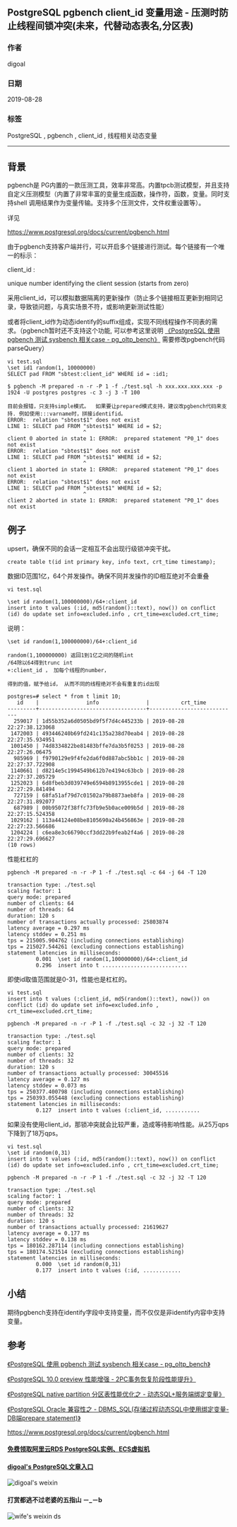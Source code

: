 ## PostgreSQL pgbench client_id 变量用途 - 压测时防止线程间锁冲突(未来，代替动态表名,分区表)  
                                          
### 作者                                          
digoal                                          
                                          
### 日期                                          
2019-08-28                                        
                                          
### 标签                                          
PostgreSQL , pgbench , client_id , 线程相关动态变量           
                                          
----                                          
                                          
## 背景     
pgbench是 PG内置的一款压测工具，效率非常高。内置tpcb测试模型，并且支持自定义压测模型（内置了非常丰富的变量生成函数，操作符，函数，变量。同时支持shell 调用结果作为变量传输。支持多个压测文件，文件权重设置等）。  
  
详见  
  
https://www.postgresql.org/docs/current/pgbench.html  
  
由于pgbench支持客户端并行，可以开启多个链接进行测试。每个链接有一个唯一的标示：  
  
client_id :   
  
unique number identifying the client session (starts from zero)  
  
采用client_id，可以模拟数据隔离的更新操作（防止多个链接相互更新到相同记录，导致锁问题，与真实场景不符，或影响更新测试性能）  
  
或者将client_id作为动态identify的suffix组成，实现不同线程操作不同表的需求。（pgbench暂时还不支持这个功能, 可以参考这里说明 [《PostgreSQL 使用 pgbench 测试 sysbench 相关case - pg_oltp_bench》](../201610/20161031_02.md)   需要修改pgbench代码parseQuery）    
  
```  
vi test.sql  
\set id1 random(1, 10000000)  
SELECT pad FROM "sbtest:client_id" WHERE id = :id1;  
  
$ pgbench -M prepared -n -r -P 1 -f ./test.sql -h xxx.xxx.xxx.xxx -p 1924 -U postgres postgres -c 3 -j 3 -T 100   
  
目前会报错，只支持simple模式。  如果要让prepared模式支持，建议改pgbench代码来支持. 例如使用:::varname时，拼接identifid。     
ERROR:  relation "sbtest$1" does not exist  
LINE 1: SELECT pad FROM "sbtest$1" WHERE id = $2;  
                        ^  
client 0 aborted in state 1: ERROR:  prepared statement "P0_1" does not exist  
ERROR:  relation "sbtest$1" does not exist  
LINE 1: SELECT pad FROM "sbtest$1" WHERE id = $2;  
                        ^  
client 1 aborted in state 1: ERROR:  prepared statement "P0_1" does not exist  
ERROR:  relation "sbtest$1" does not exist  
LINE 1: SELECT pad FROM "sbtest$1" WHERE id = $2;  
                        ^  
client 2 aborted in state 1: ERROR:  prepared statement "P0_1" does not exist  
```  
  
## 例子  
upsert，确保不同的会话一定相互不会出现行级锁冲突干扰。  
  
```  
create table t(id int primary key, info text, crt_time timestamp);  
```  
  
数据ID范围1亿，64个并发操作。确保不同并发操作的ID相互绝对不会重叠  
  
```  
vi test.sql  
  
\set id random(1,100000000)/64+:client_id  
insert into t values (:id, md5(random()::text), now()) on conflict (id) do update set info=excluded.info , crt_time=excluded.crt_time;  
```  
  
说明：  
  
```  
\set id random(1,100000000)/64+:client_id  
  
random(1,100000000) 返回1到1亿之间的随机int  
/64除以64得到trunc int  
+:client_id ， 加每个线程的number，  
  
得到的值，赋予给id， 从而不同的线程绝对不会有重复的id出现  
```  
  
```  
postgres=# select * from t limit 10;  
   id    |               info               |          crt_time            
---------+----------------------------------+----------------------------  
  259017 | 1d55b352a6d0505bd9f5f7d4c445233b | 2019-08-28 22:27:38.123068  
 1472003 | 493446240b69fd241c135a238d70eab4 | 2019-08-28 22:27:35.934951  
 1001450 | 74d8334822be81483bffe7da3b5f0253 | 2019-08-28 22:27:26.06475  
  985969 | f9790129e9f4fe2da6f0d887abc5bb1c | 2019-08-28 22:27:37.722908  
 1140661 | d8214e5c1994549b612b7e4194c63bcb | 2019-08-28 22:27:37.205729  
 1252023 | 6d8fbeb3d039749e6594b8913955cde1 | 2019-08-28 22:27:29.841494  
  727159 | 68fa51af79d7c01502a79b8873aeb8fa | 2019-08-28 22:27:31.892077  
  687989 | 00b95072f38ffc73fb9e5b0ace009b5d | 2019-08-28 22:27:15.524358  
 1029162 | 113a44124e08be8105690a24b456863e | 2019-08-28 22:27:23.566686  
 1204224 | c6ea8e3c66790ccf3dd22b9feab2f4a6 | 2019-08-28 22:27:29.696627  
(10 rows)  
```  
  
性能杠杠的  
  
```  
pgbench -M prepared -n -r -P 1 -f ./test.sql -c 64 -j 64 -T 120  
  
transaction type: ./test.sql  
scaling factor: 1  
query mode: prepared  
number of clients: 64  
number of threads: 64  
duration: 120 s  
number of transactions actually processed: 25803874  
latency average = 0.297 ms  
latency stddev = 0.251 ms  
tps = 215005.904762 (including connections establishing)  
tps = 215027.544261 (excluding connections establishing)  
statement latencies in milliseconds:  
         0.001  \set id random(1,100000000)/64+:client_id  
         0.296  insert into t ...........................  
```  
  
即使id取值范围就是0-31，性能也是杠杠的。  
  
```  
vi test.sql  
insert into t values (:client_id, md5(random()::text), now()) on conflict (id) do update set info=excluded.info , crt_time=excluded.crt_time;  
  
pgbench -M prepared -n -r -P 1 -f ./test.sql -c 32 -j 32 -T 120  
  
transaction type: ./test.sql  
scaling factor: 1  
query mode: prepared  
number of clients: 32  
number of threads: 32  
duration: 120 s  
number of transactions actually processed: 30045516  
latency average = 0.127 ms  
latency stddev = 0.073 ms  
tps = 250377.400798 (including connections establishing)  
tps = 250393.055448 (excluding connections establishing)  
statement latencies in milliseconds:  
         0.127  insert into t values (:client_id, ...........  
```  
  
如果没有使用client_id，那锁冲突就会比较严重，造成等待影响性能。从25万qps下降到了18万qps。   
  
```  
vi test.sql  
\set id random(0,31)  
insert into t values (:id, md5(random()::text), now()) on conflict (id) do update set info=excluded.info , crt_time=excluded.crt_time;  
  
pgbench -M prepared -n -r -P 1 -f ./test.sql -c 32 -j 32 -T 120  
  
transaction type: ./test.sql  
scaling factor: 1  
query mode: prepared  
number of clients: 32  
number of threads: 32  
duration: 120 s  
number of transactions actually processed: 21619627  
latency average = 0.177 ms  
latency stddev = 0.138 ms  
tps = 180162.287114 (including connections establishing)  
tps = 180174.521514 (excluding connections establishing)  
statement latencies in milliseconds:  
         0.000  \set id random(0,31)  
         0.177  insert into t values (:id, ............  
```  
  
## 小结  
期待pgbench支持在identify字段中支持变量，而不仅仅是非identify内容中支持变量。    
  
## 参考  
[《PostgreSQL 使用 pgbench 测试 sysbench 相关case - pg_oltp_bench》](../201610/20161031_02.md)    
  
[《PostgreSQL 10.0 preview 性能增强 - 2PC事务恢复阶段性能提升》](../201703/20170312_09.md)    
  
[《PostgreSQL native partition 分区表性能优化之 - 动态SQL+服务端绑定变量》](../201901/20190109_01.md)    
  
[《PostgreSQL Oracle 兼容性之 - DBMS_SQL(存储过程动态SQL中使用绑定变量-DB端prepare statement)》](../201803/20180323_02.md)    
  
https://www.postgresql.org/docs/current/pgbench.html  
    
  
  
  
  
  
  
  
  
  
#### [免费领取阿里云RDS PostgreSQL实例、ECS虚拟机](https://free.aliyun.com/ "57258f76c37864c6e6d23383d05714ea")
  
  
#### [digoal's PostgreSQL文章入口](https://github.com/digoal/blog/blob/master/README.md "22709685feb7cab07d30f30387f0a9ae")
  
  
![digoal's weixin](../pic/digoal_weixin.jpg "f7ad92eeba24523fd47a6e1a0e691b59")
  
  
  
  
  
  
#### 打赏都逃不过老婆的五指山 －_－b  
![wife's weixin ds](../pic/wife_weixin_ds.jpg "acd5cce1a143ef1d6931b1956457bc9f")
  
